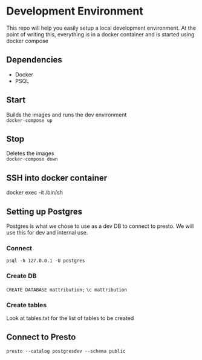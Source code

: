 # Development Environment

This repo will help you easily setup a local development environment. At the point of writing this, everything is in a docker container and is started using docker compose

## Dependencies

- Docker
- PSQL

## Start

Builds the images and runs the dev environment  
`docker-compose up`

## Stop

Deletes the images  
`docker-compose down`

## SSH into docker container

docker exec -it <container-id> /bin/sh

## Setting up Postgres
Postgres is what we chose to use as a dev DB to connect to presto. We will use this for dev and internal use.

### Connect
`psql -h 127.0.0.1 -U postgres`

### Create DB
`CREATE DATABASE mattribution;`
`\c mattribution`

### Create tables
Look at tables.txt for the list of tables to be created

## Connect to Presto

`presto --catalog postgresdev --schema public`
